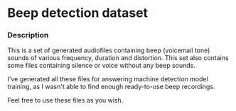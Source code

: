 # Beep detection dataset

### Description

This is a set of generated audiofiles containing beep (voicemail tone) sounds of various frequency, duration and distortion. This set also contains some files containing silence or voice without any beep sounds.

I've generated all these files for answering machine detection model training, as I wasn't able to find enough ready-to-use beep recordings.

Feel free to use these files as you wish.